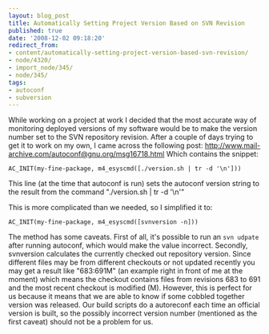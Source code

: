 ```yaml
---
layout: blog_post
title: Automatically Setting Project Version Based on SVN Revision
published: true
date: '2008-12-02 09:18:20'
redirect_from:
- content/automatically-setting-project-version-based-svn-revision/
- node/4320/
- import_node/345/
- node/345/
tags:
- autoconf
- subversion
---
```


While working on a project at work I decided that the most accurate way of monitoring deployed versions of my software would be to make the version number set to the SVN repository revision. After a couple of days trying to get it to work on my own, I came across the following post: http://www.mail-archive.com/autoconf@gnu.org/msg16718.html Which contains the snippet: 

    AC_INIT(my-fine-package, m4_esyscmd([./version.sh | tr -d '\n']))
    
This line (at the time that autoconf is run) sets the autoconf version string to the result from the command "./version.sh | tr -d '\\n'" 

This is more complicated than we needed, so I simplified it to: 

    AC_INIT(my-fine-package, m4_esyscmd([svnversion -n]))
    
The method has some caveats. First of all, it's possible to run an `svn udpate` after running autoconf, which would make the value incorrect. Secondly, svnversion calculates the currently checked out repository version. Since different files may be from different checkouts or not updated recently you may get a result like "683:691M" (an example right in front of me at the moment) which means the checkout contains files from revisions 683 to 691 and the most recent checkout is modified (M). However, this is perfect for us because it means that we are able to know if some cobbled together version was released. Our build scripts do a autoreconf each time an official version is built, so the possibly incorrect version number (mentioned as the first caveat) should not be a problem for us.
